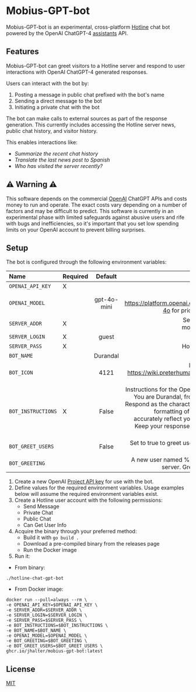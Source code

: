 # Mobius-GPT-bot

Mobius-GPT-bot is an experimental, cross-platform [Hotline](https://en.wikipedia.org/wiki/Hotline_Communications) chat
bot powered by the OpenAI ChatGPT-4 [assistants](https://platform.openai.com/docs/api-reference/assistants) API.

## Features

Mobius-GPT-bot can greet visitors to a Hotline server and respond to user interactions with OpenAI ChatGPT-4 generated
responses.

Users can interact with the bot by:

1. Posting a message in public chat prefixed with the bot's name
2. Sending a direct message to the bot
3. Initiating a private chat with the bot

The bot can make calls to external sources as part of the response generation. This currently includes accessing the
Hotline server news, public chat history, and visitor history.

This enables interactions like:

* _Summarize the recent chat history_
* _Translate the last news post to Spanish_
* _Who has visited the server recently?_

## ⚠️ Warning ⚠️

This software depends on the commercial [OpenAI](https://platform.openai.com/overview) ChatGPT APIs and costs money to
run and operate. The exact costs vary depending on a number of factors and may be difficult to predict. This software is
currently in an experimental phase with limited safeguards against abusive users and rife with bugs and inefficiencies,
so it's important that you set low spending limits on your OpenAI account to prevent billing surprises.

## Setup

The bot is configured through the following environment variables:

| Name               | Required |   Default   |                                                                                                                                                                                                                                                                            Description |
|:-------------------|----------|:-----------:|---------------------------------------------------------------------------------------------------------------------------------------------------------------------------------------------------------------------------------------------------------------------------------------:|
| `OPENAI_API_KEY`   | X        |             |                                                                                                                                                                                                                                                                         OpenAI API Key |
| `OPENAI_MODEL`     |          | gpt-4o-mini |                                                                                                                                                                                OpenAI Model.  Refer to https://platform.openai.com/docs/models/gpt-4o for pricing and capability info. |
| `SERVER_ADDR`      | X        |             |                                                                                                                                                                                                                                     Server Address.  Example: mobius.trtphotl.com:5500 |
| `SERVER_LOGIN`     | X        |    guest    |                                                                                                                                                                                                                                                                  Hotline account login |
| `SERVER_PASS`      | X        |             |                                                                                                                                                                                                                                                               Hotline account password |
| `BOT_NAME`         |          |  Durandal   |                                                                                                                                                                                                                                                                   Name of Hotline user |
| `BOT_ICON`         |          |    4121     |                                                                                                                                                                                                   Hotline icon ID.  Refer to https://wiki.preterhuman.net/Hotline_Icons for valid IDs. |
| `BOT_INSTRUCTIONS` | X        |    False    | Instructions for the OpenAI assistant.  Example: You are Durandal, from the game Marathon. Respond as the character. The tone, mood,and formatting of your responses should accurately reflect your identity as Durandal. Keep your responses short. You are  slightly malfunctioning. |
| `BOT_GREET_USERS`  |          |    False    |                                                                                                                                                                                                                      Set to true to greet users who join the server. May be expensive! |
| `BOT_GREETING`     |          |             |                                                                                                                                                                                                           A new user named %s has joined the Hotline server. Greet them by their name. |

1. Create a new OpenAI [Project API key](https://platform.openai.com/api-keys) for use with the bot.
2. Define values for the required environment variables. Usage examples below will assume the required environment
   variables exist.
3. Create a Hotline user account with the following permissions:
    * Send Message
    * Private Chat
    * Public Chat
    * Can Get User Info
4. Acquire the binary through your preferred method:
    * Build it with `go build .`
    * Download a pre-compiled binary from the releases page
    * Run the Docker image
5. Run it:

* From binary:

```
./hotline-chat-gpt-bot
```

* From Docker image:

```
docker run --pull=always --rm \
-e OPENAI_API_KEY=$OPENAI_API_KEY \
-e SERVER_ADDR=$SERVER_ADDR \
-e SERVER_LOGIN=$SERVER_LOGIN \
-e SERVER_PASS=$SERVER_PASS \
-e BOT_INSTRUCTIONS=$BOT_INSTRUCTIONS \
-e BOT_NAME=$BOT_NAME \
-e OPENAI_MODEL=$OPENAI_MODEL \
-e BOT_GREETING=$BOT_GREETING \
-e BOT_GREET_USERS=$BOT_GREET_USERS \
ghcr.io/jhalter/mobius-gpt-bot:latest
```

## License

[MIT](https://raw.githubusercontent.com/jhalter/mobius-gpt-bot/master/LICENSE)
